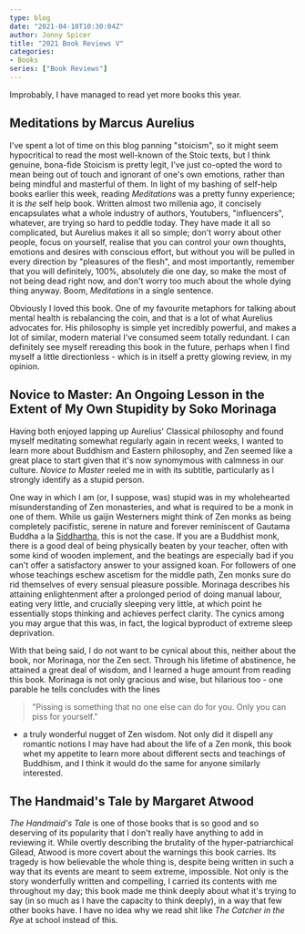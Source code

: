 ```yaml
---
type: blog
date: "2021-04-10T10:30:04Z"
author: Jonny Spicer
title: "2021 Book Reviews V"
categories:
- Books
series: ["Book Reviews"]
---
```

Improbably, I have managed to read yet more books this year.

## Meditations by Marcus Aurelius

I've spent a lot of time on this blog panning "stoicism", so it might seem hypocritical to read the most well-known of the Stoic texts, but I think genuine, bona-fide Stoicism is
pretty legit, I've just co-opted the word to mean being out of touch and ignorant of one's own emotions, rather than being mindful and masterful of them. In light of my bashing of
self-help books earlier this week, reading *Meditations* was a pretty funny experience; it is *the* self help book. Written almost two millenia ago, it concisely encapsulates what a
whole industry of authors, Youtubers, "influencers", whatever, are trying so hard to peddle today. They have made it all so complicated, but Aurelius makes it all so simple; don't
worry about other people, focus on yourself, realise that you can control your own thoughts, emotions and desires with conscious effort, but without you will be pulled in every
direction by "pleasures of the flesh", and most importantly, remember that you will definitely, 100%, absolutely die one day, so make the most of not being dead right now, and don't
worry too much about the whole dying thing anyway. Boom, *Meditations* in a single sentence.

Obviously I loved this book. One of my favourite metaphors for talking about mental health is rebalancing the coin, and that is a lot of what Aurelius advocates for. His philosophy
is simple yet incredibly powerful, and makes a lot of similar, modern material I've consumed seem totally redundant. I can definitely see myself rereading this book in the future,
perhaps when I find myself a little directionless - which is in itself a pretty glowing review, in my opinion.

## Novice to Master: An Ongoing Lesson in the Extent of My Own Stupidity by Soko Morinaga

Having both enjoyed lapping up Aurelius' Classical philosophy and found myself meditating somewhat regularly again in recent weeks, I wanted to learn more about Buddhism and Eastern
philosophy, and Zen seemed like a great place to start given that it's now synomymous with calmness in our culture. *Novice to Master* reeled me in with its subtitle, particularly as
I strongly identify as a stupid person.

One way in which I am (or, I suppose, was) stupid was in my wholehearted misunderstanding of Zen monasteries, and what is required to be a monk in one of them. While us
gaijin Westerners might think of Zen monks as being completely pacifistic, serene in nature and forever reminiscent of Gautama Buddha a la [Siddhartha,](/blog/2021-book-reviews-ii/)
this is not the case. If you are a Buddhist monk, there is a good deal of being physically beaten by your teacher, often with some kind of wooden implement, and the beatings are
especially bad if you can't offer a satisfactory answer to your assigned koan. For followers of one whose teachings eschew ascetism for the middle path, Zen monks sure do rid
themselves of every sensual pleasure possible. Morinaga describes his attaining enlightenment after a prolonged period of doing manual labour, eating very little, and crucially
sleeping very little, at which point he essentially stops thinking and achieves perfect clarity. The cynics among you may argue that this was, in fact, the logical byproduct of
extreme sleep deprivation.

With that being said, I do not want to be cynical about this, neither about the book, nor Morinaga, nor the Zen sect. Through his lifetime of abstinence, he attained a great deal of
wisdom, and I learned a huge amount from reading this book. Morinaga is not only gracious and wise, but hilarious too - one parable he tells concludes with the lines

> "Pissing is something that no one else can do for you. Only you can piss for yourself."

- a truly wonderful nugget of Zen wisdom. Not only did it dispell any romantic notions I may have had about the life of a Zen monk, this book whet my appetite to learn more
about different sects and teachings of Buddhism, and I think it would do the same for anyone similarly interested.

## The Handmaid's Tale by Margaret Atwood

*The Handmaid's Tale* is one of those books that is so good and so deserving of its popularity that I don't really have anything to add in reviewing it. While overtly describing the
brutality of the hyper-patriarchical Gilead, Atwood is more covert about the warnings this book carries. Its tragedy is how believable the whole thing is, despite being
written in such a way that its events are meant to seem extreme, impossible. Not only is the story wonderfully written and compelling, I carried its contents with me throughout my
day; this book made me think deeply about what it's trying to say (in so much as I have the capacity to think deeply), in a way that few other books have. I have no idea why we read
shit like *The Catcher in the Rye* at school instead of this.

